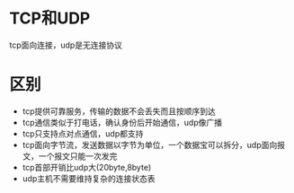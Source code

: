 # TCP和UDP
tcp面向连接，udp是无连接协议
# 区别
* tcp提供可靠服务，传输的数据不会丢失而且按顺序到达
* tcp通信类似于打电话，确认身份后开始通信，udp像广播
* tcp只支持点对点通信，udp都支持
* tcp面向字节流，发送数据以字节为单位，一个数据宝可以拆分，udp面向报文，一个报文只能一次发完
* tcp首部开销比udp大(20byte,8byte)
* udp主机不需要维持复杂的连接状态表